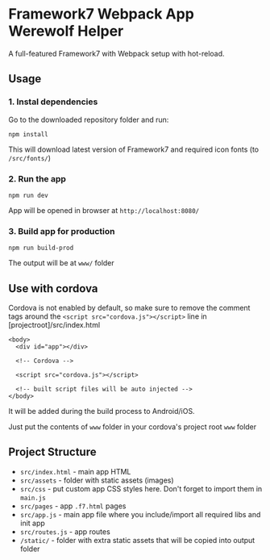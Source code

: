 # Framework7 Webpack App Werewolf Helper

A full-featured Framework7 with Webpack setup with hot-reload.

## Usage

### 1. Instal dependencies

Go to the downloaded repository folder and run:
```
npm install
```

This will download latest version of Framework7 and required icon fonts (to `/src/fonts/`)

### 2. Run the app

```
npm run dev
```

App will be opened in browser at `http://localhost:8080/`

### 3. Build app for production

```
npm run build-prod
```

The output will be at `www/` folder

## Use with cordova
Cordova is not enabled by default, so make sure to remove the comment tags around the `<script src="cordova.js"></script>` line in [projectroot]/src/index.html
```
<body>
  <div id="app"></div>

  <!-- Cordova -->

  <script src="cordova.js"></script>

  <!-- built script files will be auto injected -->
</body>
```
It will be added during the build process to Android/iOS.

Just put the contents of `www` folder in your cordova's project root `www` folder

## Project Structure

* `src/index.html` - main app HTML
* `src/assets` - folder with static assets (images)
* `src/css` - put custom app CSS styles here. Don't forget to import them in `main.js`
* `src/pages` - app `.f7.html` pages
* `src/app.js` - main app file where you include/import all required libs and init app
* `src/routes.js` - app routes
* `/static/` - folder with extra static assets that will be copied into output folder
